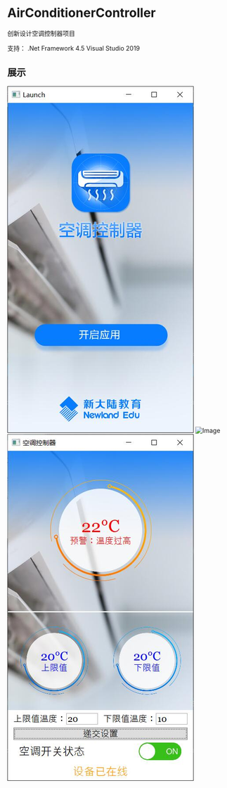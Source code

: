 # AirConditionerController
创新设计空调控制器项目


支持：
.Net Framework 4.5
Visual Studio 2019


## 展示
![Image](https://github.com/lifeflower908271/AirConditionerController/blob/master/Mockup/1.jpg)
![Image](https://github.com/lifeflower908271/AirConditionerController/blob/master/Mockup/1-1.jpg)
![Image](https://github.com/lifeflower908271/AirConditionerController/blob/master/Mockup/2.jpg)
